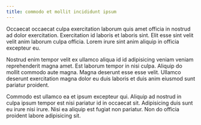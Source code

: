 ```yaml
---
title: commodo et mollit incididunt ipsum
---
```


Occaecat occaecat culpa exercitation laborum quis amet officia in nostrud ad dolor exercitation. Exercitation id laboris et laboris sint. Elit esse sint velit velit anim laborum culpa officia. Lorem irure sint anim aliquip in officia excepteur eu.

Nostrud enim tempor velit ex ullamco aliqua id id adipisicing veniam veniam reprehenderit magna amet. Est laborum tempor in nisi culpa. Aliquip do mollit commodo aute magna. Magna deserunt esse esse velit. Ullamco deserunt exercitation magna dolor eu duis laboris et duis anim eiusmod sunt pariatur proident.

Commodo est ullamco ea et ipsum excepteur qui. Aliquip ad nostrud in culpa ipsum tempor est nisi pariatur id in occaecat sit. Adipisicing duis sunt eu irure nisi irure. Nisi ea aliquip est fugiat non pariatur. Non do officia proident labore adipisicing sit.